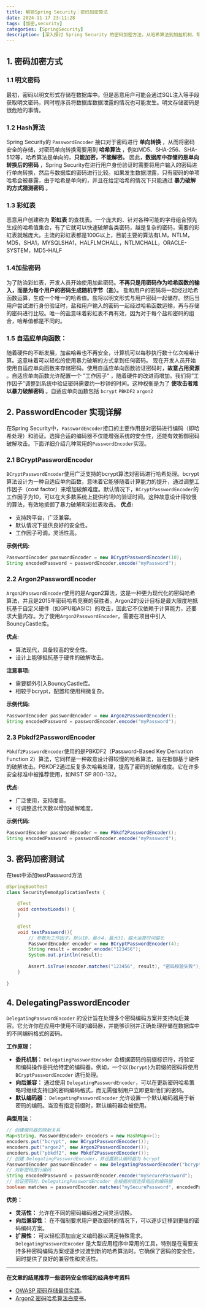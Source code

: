 ```yaml
---
title: 解锁Spring Security：密码加密算法
date: 2024-11-17 23:11:28
tags: [加密,security]
categories: [SpringSecurity]
description: [深入探讨 Spring Security 的密码加密方法，从哈希算法到加盐机制，帮助开发者构建更安全的认证体系。]
---
```


## 1. 密码加密方式
### 1.1 明文密码
最初，密码以明文形式存储在数据库中。但是恶意用户可能会通过SQL注入等手段获取明文密码，同时程序员将数据库数据泄露的情况也可能发生。明文存储密码是很危险的事情。

### 1.2 Hash算法
Spring Security的 `PasswordEncoder` 接口对于密码进行 **单向转换** ，从而将密码安全的存储，对密码单向转换需要用到 **哈希算法** ，例如MD5、SHA-256、SHA-512等，哈希算法是单向的，**只能加密，不能解密。** 因此，**数据库中存储的是单向转换后的密码** ，Spring Security在进行用户身份验证时需要将用户输入的密码进行单向转换，然后与数据库的密码进行比较。如果发生数据泄露，只有密码的单项哈希会被暴露，由于哈希是单向的，并且在给定哈希的情况下只能通过 **暴力破解的方式猜测密码** 。

### 1.3 彩虹表
恶意用户创建称为 **彩虹表** 的查找表。一个庞大的、针对各种可能的字母组合预先生成的哈希值集合，有了它就可以快速破解各类密码，越是复杂的密码，需要的彩虹表就越庞大。主流的彩虹表都是100G以上，目前主要的算法有LM，NTLM，MD5，SHA1，MYSQLSHA1，HALFLMCHALL，NTLMCHALL，ORACLE-SYSTEM，MD5-HALF

### 1.4加盐密码
为了防治彩虹表，开发人员开始使用加盐密码。**不再只是用密码作为哈希函数的输入，而是为每个用户的密码生成随机字节（盐）。** 盐和用户的密码将一起经过哈希函数运算，生成一个唯一的哈希值。盐将以明文形式与用户密码一起储存。然后当用户尝试进行身份验证时，盐和用户输入的密码一起经过哈希函数运输，再与存储的密码进行比较。唯一的盐意味着彩虹表不再有效，因为对于每个盐和密码的组合，哈希值都是不同的。

### 1.5 自适应单向函数：
随着硬件的不断发展，加盐哈希也不再安全，计算机可以每秒执行数十亿次哈希计算。这意味着可以轻松的使用暴力破解的方式拿到任何密码。
现在开发人员开始使用自适应单向函数来存储密码。使用自适应单向函数验证密码时，**故意占用资源** 。自适应单向函数允许配置一个 ”工作因子“ ，随着硬件的改进而增加。我们将“工作因子”调整到系统中验证密码需要约一秒钟的时间。这种权衡是为了 **使攻击者难以暴力破解密码** 。自适应单向函数包括 `bcrypt` `PBKDF2` `argon2`

## 2. PasswordEncoder 实现详解

在Spring Security中，`PasswordEncoder`接口的主要作用是对密码进行编码（即哈希处理）和验证。选择合适的编码器不仅能增强系统的安全性，还能有效抵御密码破解攻击。下面详细介绍几种常用的`PasswordEncoder`实现。

### 2.1 BCryptPasswordEncoder

`BCryptPasswordEncoder`使用广泛支持的bcrypt算法对密码进行哈希处理。bcrypt算法设计为一种自适应单向函数，意味着它能够随着计算能力的提升，通过调整工作因子（cost factor）来增加破解难度。默认情况下，`BCryptPasswordEncoder`的工作因子为10，可以在大多数系统上提供约1秒的验证时间。这种故意设计得较慢的算法，有效地抵御了暴力破解和彩虹表攻击。
**优点:**
- 支持跨平台，广泛兼容。
- 默认情况下提供良好的安全性。
- 工作因子可调，灵活性高。

**示例代码:**
```java
PasswordEncoder passwordEncoder = new BCryptPasswordEncoder(10); 
String encodedPassword = passwordEncoder.encode("myPassword");
```

### 2.2 Argon2PasswordEncoder
`Argon2PasswordEncoder`使用的是Argon2算法，这是一种更为现代化的密码哈希算法，并且是2015年密码哈希竞赛的获胜者。Argon2的设计目标是最大限度地抵抗基于自定义硬件（如GPU和ASIC）的攻击，因此它不仅依赖于计算能力，还要求大量内存。为了使用`Argon2PasswordEncoder`，需要在项目中引入BouncyCastle库。

**优点:**
- 算法现代，具备较高的安全性。
- 设计上能够抵抗基于硬件的破解攻击。

**注意事项:**
- 需要额外引入BouncyCastle库。
- 相较于bcrypt，配置和使用稍微复杂。

**示例代码:**

```java
PasswordEncoder passwordEncoder = new Argon2PasswordEncoder(); 
String encodedPassword = passwordEncoder.encode("myPassword");
```

### 2.3 Pbkdf2PasswordEncoder

`Pbkdf2PasswordEncoder`使用的是PBKDF2（Password-Based Key Derivation Function 2）算法，它同样是一种故意设计得较慢的哈希算法，旨在抵御基于硬件的破解攻击。PBKDF2通过反复多次哈希处理，提高了密码的破解难度。它在许多安全标准中被推荐使用，如NIST SP 800-132。

**优点:**
- 广泛使用，支持度高。
- 可调整迭代次数以增加破解难度。

**示例代码:**
```java
PasswordEncoder passwordEncoder = new Pbkdf2PasswordEncoder(); 
String encodedPassword = passwordEncoder.encode("myPassword");
```


## 3. 密码加密测试
在test中添加testPassword方法

```java
@SpringBootTest  
class SecurityDemoApplicationTests {  
  
    @Test  
    void contextLoads() {  
    }  
  
    @Test  
    void testPassword(){  
        // 参数为工作因子，默认10，最小4，最大31，越大运算时间越长  
        PasswordEncoder encoder = new BCryptPasswordEncoder(4);  
        String result = encoder.encode("123456");  
        System.out.println(result);  
  
        Assert.isTrue(encoder.matches("123456", result), "密码校验失败");  
    }  
  
}
```

## 4. DelegatingPasswordEncoder
`DelegatingPasswordEncoder` 的设计旨在处理多个密码编码方案并支持向后兼容。它允许你在应用中使用不同的编码器，并能够识别并正确处理存储在数据库中的不同编码格式的密码。

**工作原理：**
- **委托机制：** `DelegatingPasswordEncoder` 会根据密码的前缀标识符，将验证和编码操作委托给特定的编码器。例如，一个以`{bcrypt}`为前缀的密码将使用 `BCryptPasswordEncoder` 进行处理。
- **向后兼容：** 通过使用 `DelegatingPasswordEncoder`，可以在更新密码哈希策略时继续支持旧的密码编码格式，而无需强制用户立即更新他们的密码。
- **默认编码器：** `DelegatingPasswordEncoder` 允许设置一个默认编码器用于新密码的编码。当没有指定前缀时，默认编码器会被使用。

**典型用法：**
```java
// 创建编码器的映射关系 
Map<String, PasswordEncoder> encoders = new HashMap<>(); 
encoders.put("bcrypt", new BCryptPasswordEncoder()); 
encoders.put("argon2", new Argon2PasswordEncoder()); 
encoders.put("pbkdf2", new Pbkdf2PasswordEncoder());  
// 创建 DelegatingPasswordEncoder，并设置默认编码器为 bcrypt 
PasswordEncoder passwordEncoder = new DelegatingPasswordEncoder("bcrypt", encoders);  
// 对新密码进行编码 
String encodedPassword = passwordEncoder.encode("mySecurePassword");  
// 验证密码时，DelegatingPasswordEncoder 会根据前缀选择相应的编码器 
boolean matches = passwordEncoder.matches("mySecurePassword", encodedPassword);
```

**优势：**
- **灵活性：** 允许在不同的密码编码器之间灵活切换。
- **向后兼容性：** 在不强制要求用户更改密码的情况下，可以逐步迁移到更强的密码编码方案。
- **扩展性：** 可以轻松添加自定义编码器以满足特殊需求。
`DelegatingPasswordEncoder` 是大型应用程序中常用的工具，特别是在需要支持多种密码编码方案或逐步过渡到新的哈希算法时。它确保了密码的安全性，同时提供了良好的兼容性和灵活性。

---

**在文章的结尾推荐一些密码安全领域的经典参考资料**

- [OWASP 密码存储最佳实践](https://owasp.org/)。
- [Argon2 密码哈希算法白皮书](https://password-hashing.net)。

